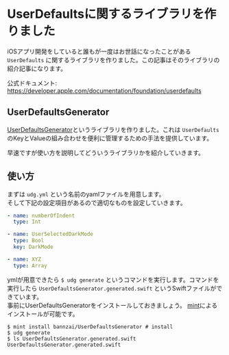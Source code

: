 # UserDefaultsに関するライブラリを作りました
iOSアプリ開発をしていると誰もが一度はお世話になったことがある `UserDefaults` に関するライブラリを作りました。この記事はそのライブラリの紹介記事になります。

公式ドキュメント: https://developer.apple.com/documentation/foundation/userdefaults

## UserDefaultsGenerator
[UserDefaultsGenerator](https://github.com/bannzai/UserDefaultsGenerator)というライブラリを作りました。これは `UserDefaults` のKeyとValueの組み合わせを便利に管理するための手法を提供しています。  

早速ですが使い方を説明してどういうライブラリかを紹介していきます。

## 使い方
まずは `udg.yml` という名前のyamlファイルを用意します。  
そして下記の設定項目があるので適切なものを設定していきます。

```yml
- name: numberOfIndent
  type: Int

- name: UserSelectedDarkMode
  type: Bool
  key: DarkMode

- name: XYZ
  type: Array
```

ymlが用意できたら `$ udg generate` というコマンドを実行します。コマンドを実行したら `UserDefaultsGenerator.generated.swift` というSwiftファイルができています。  
事前にUserDefaultsGeneratorをインストールしておきましょう。 [mint](https://github.com/yonaskolb/Mint)によるインストールが可能です。

```shell
$ mint install bannzai/UserDefaultsGenerator # install
$ udg generate
$ ls UserDefaultsGenerator.generated.swift
UserDefaultsGenerator.generated.swift
```
